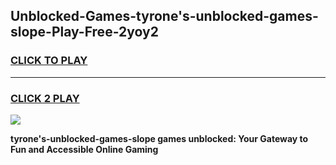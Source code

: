 
## Unblocked-Games-tyrone's-unblocked-games-slope-Play-Free-2yoy2
<h3>
<a href="https://premium76.site?title=tyrone's-unblocked-games-slope&ref=17A">CLICK TO PLAY</a></h3>
<hr>

<h3>
<a href="https://premium76.site?title=tyrone's-unblocked-games-slope&ref=17A">CLICK 2 PLAY</a>
  
</h3>

<a href="https://premium76.site?title=tyrone's-unblocked-games-slope&ref=17A"><img src="https://clearcache.store/games.png"></a>


**tyrone's-unblocked-games-slope games unblocked: Your Gateway to Fun and Accessible Online Gaming**
